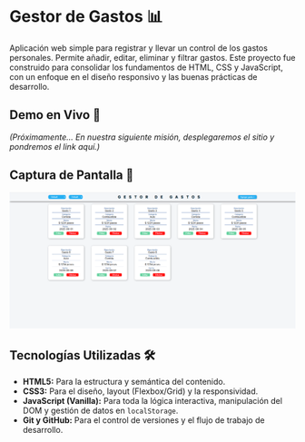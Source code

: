 # Gestor de Gastos 📊

Aplicación web simple para registrar y llevar un control de los gastos personales. Permite añadir, editar, eliminar y filtrar gastos. Este proyecto fue construido para consolidar los fundamentos de HTML, CSS y JavaScript, con un enfoque en el diseño responsivo y las buenas prácticas de desarrollo.

## Demo en Vivo 🚀

*(Próximamente... En nuestra siguiente misión, desplegaremos el sitio y pondremos el link aquí.)*

## Captura de Pantalla 📸

![Captura de pantalla de la aplicación Gestor de Gastos](screenshot.png)

## Tecnologías Utilizadas 🛠️

* **HTML5:** Para la estructura y semántica del contenido.
* **CSS3:** Para el diseño, layout (Flexbox/Grid) y la responsividad.
* **JavaScript (Vanilla):** Para toda la lógica interactiva, manipulación del DOM y gestión de datos en `localStorage`.
* **Git y GitHub:** Para el control de versiones y el flujo de trabajo de desarrollo.